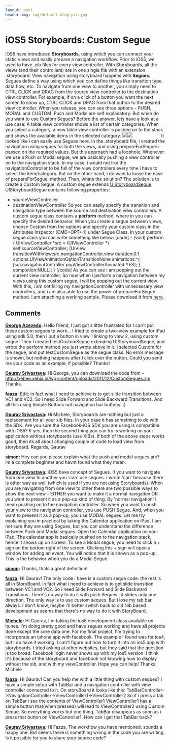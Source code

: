 ```yaml
---
layout: post
header-img: img/default-blog-pic.jpg
---
```


# iOS5 Storyboards: Custom Segue

iOS5 have introduced **Storyboards**, using which you can connect your static views and easily prepare a navigation workflow. Prior to iOS5, we used to have .xib files for every view controller. With Storyboards, all the views (and their controllers) are in one single file with an extension .storyboard. View navigation using storyboard happens with **Segues**. Segues define a way using which you can define things like transition type, data flow, etc. To navigate from one view to another, you simply need to CTRL CLICK and DRAG from the source view controller to the destination view controller. For example, if on a click of a button you want the next screen to show up, CTRL CLICK and DRAG from that button to the desired view controller. When you release, you can see three options – PUSH, MODAL and CUSTOM. Push and Modal are self explanatory. But when do you want to use Custom Segues? Before the answer, lets have a look at a use case:  A table view controller shows a list of certain categories. When you select a category, a new table view controller is pushed on to the stack and shows the available items in the selected category. ![](/wp-content/uploads/2011/12/Screen-Shot-2011-12-28-at-10.33.09-AM-159x300.png)![](http://xebee.xebia.in/wp-content/uploads/2011/12/Screen-Shot-2011-12-28-at-10.36.36-AM-159x300.png)                       It looked like i can easily use Segues here. In the .storyboard file, i created the navigation using segues for both the views, and using prepareForSegue: i passed on the required values. But this approach had a loophole. Whenever we use a Push or Modal segue, we are basically pushing a view controller on to the navigation stack. In my case, i would not like the navigationController to be full of the view controllers every time i have to select the item/category. But on the other hand, i do want to loose the ease of prepareForSegue: method. Then, whats the solution? The solution is to create a Custom Segue. A custom segue extends [UIStoryboardSegue](http://developer.apple.com/library/IOs/#documentation/UIKit/Reference/UIStoryboardSegue_Class/Reference/Reference.html). UIStoryboardSegue contains following properties: 

  * sourceViewController
  * destinationViewController
So you can easily specify the transition and navigation type between the source and destination view controllers. A custom segue class contains a **perform** method, where in you can specify the desired behavior. When you create a segue between views, choose Custom from the options and specify your custom class in the Attributes Inspector (CMD+OPT+4) under Segue Class. In your custom segue class you can write something like below: [code] \- (void) perform { UIViewController *src = (UIViewController *) self.sourceViewController; [UIView transitionWithView:src.navigationController.view duration:0.1 options:UIViewAnimationOptionTransitionNone animations:^{ [src.navigationController popViewControllerAnimated:YES]; } completion:NULL]; } [/code] As you can see i am popping out the current view controller. So now when i perform a navigation between my views using this custom segue, i will be popping out the current view. With this, i am not filling my navigationController with unnecessary view controllers, and i am also able to use the power of prepareForSegue method. I am attaching a working sample. Please download it from [here](/wp-content/uploads/2011/12/CustomSegues.zip).

## Comments

**[George Azevedo](#6560 "2012-01-03 00:14:26"):** Hello friend, I just got a little frustrated for I can't put these custom segues to work... I tried to create a two-view example for iPad using sdk 5.0, then i put a button in view 1 linking to view 2, using custom segue. Then I created testCustomSegue extending UIStoryboardSegue, and wrote the perform method you just wrote above in it. I selected Custom for the segue, and put testCustomSegue as the segue class. No error message is shown, but nothing happens after I click over the button. Could you send me your code as an example, if possible? Thanks!

**[Gaurav Srivastava](#6569 "2012-01-03 12:02:05"):** Hi George, you can download the code from - http://xebee.xebia.in/wp-content/uploads/2011/12/CustomSegues.zip Thanks.

**[faaza](#7536 "2012-02-11 19:19:37"):** Edit: in fact what i need to achieve is to get slide transition between VC1 and VC2. So i need Slide Forward and Slide Backward Transitions. And all this using Simple Buttons not navigation bar buttons. :)

**[Gaurav Srivastava](#8654 "2012-05-02 13:26:12"):** Hi Michele, Storyboards are nothing but just a replacement for all your xib files. In your case it has something to do with the SDK. Are you sure the Facebook-iOS SDK you are using is compatible with iOS5? If yes, then the second thing you can try is working on your application without storyboards (use XIBs). If both of the above steps works good, then its all about changing couple of code to load view from storyboard. Regards, Gaurav

**[simon](#6951 "2012-01-15 09:07:47"):** Hey can you please explain what the push and modal segues are? im a complete beginner and havnt found what they mean.

**[Gaurav Srivastava](#6977 "2012-01-16 14:51:52"):** iOS5 have concept of Segues. If you want to navigate from one view to another you 'can' use segues. I wrote 'can' because there is other way as well (which is used if you are not using Storyboards). When you are navigating from one view to other there are two possible ways to show the next view - EITHER you want to make it a normal navigation OR you want to present it as a pop-up kind of thing. By 'normal navigation' i mean pushing on to the navigation controller. So when you want to push your view to the navigation controller, you use PUSH Segue. And, when you want to present it as a pop-up, you use MODAL segues. Let me try explaining you in practical by taking the Calendar application on iPad. I am not sure they are using Segues, but you can understand the difference between Push and Modal segues. Open the Calendar application on your iPad. The calendar app is basically pushed on to the navigation stack, hence it shows up on screen. To see a Modal segue, you need to click a + sign on the bottom right of the screen. Clicking this + sign will open a window for adding an event. You will notice that it is shown as a pop-up. This is the behavior when you do a Modal Segue.

**[simon](#6979 "2012-01-16 16:22:07"):** Thanks, thats a great definition!

**[faaza](#7535 "2012-02-11 19:18:12"):** Hi Gaurav! The only code i have is a custom seque code. the rest is all in StoryBoard. in fact what i need to achieve is to get slide transition between VC1 and VC2. So i need Slide Forward and Slide Backward Transitions. There's no way to do it with push Seques.. it slides only one direction. The only way is to use custom seques. But i lose my tab bar always. I don't know, maybe i'll better switch back to old Nib based development as seems that there's no way to do it with StoryBoard.

**[Michele](#8644 "2012-05-01 23:36:57"):** Hi Gaurav, I'm taking the ios5 development class available on itunes. I'm doing pretty good and have segues working and have all projects done except the core data one. For my final project, I'm trying to incorporate an iphone app with facebook. The example I found was for ios4, but I do have it working. I can't figure out how to turn it into an ios5 app with storyboards. I tried asking at other websites, but they said that the question is too broad. Facebook login never shows up with my ios5 version. I think it's because of the storyboard and facebook not knowing how to display without the xib, and with my viewController. Hope you can help! Thanks, Michele

**[faaza](#7393 "2012-02-06 13:03:04"):** Hi Gaurav! Can you help me with a little thing with custom seques? I have a simple setup with TabBar and a navigation controller with view controller connected to it. On storyBoard it looks like this: TabBarController->NavigationController->ViewController1->ViewController2 So if i press a tab on TabBar i see the contents of ViewController1 ViewController1 has a simple button that(when pressed) will lead to ViewController2 using Custom Seque. So everything works but one thing. TabBar disappears as soon as i press that button on ViewController1. How can i get that TabBar back?

**[Gaurav Srivastava](#7394 "2012-02-06 14:02:00"):** Hi Fazza, The workflow you have mentioned, sounds a happy one. But seems there is something wrong in the code you are writing. Is it possible for you to share your source code?

